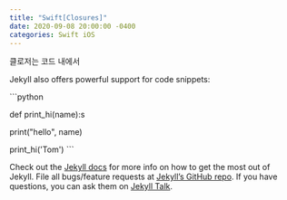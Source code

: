 ```yaml
---
title: "Swift[Closures]"
date: 2020-09-08 20:00:00 -0400
categories: Swift iOS
---
```

클로저는 코드 내에서 

Jekyll also offers powerful support for code snippets:

​```python

def print_hi(name):s

  print("hello", name)
  
  print_hi('Tom')
​```

Check out the [Jekyll docs][jekyll-docs] for more info on how to get the most out of Jekyll. File all bugs/feature requests at [Jekyll’s GitHub repo][jekyll-gh]. If you have questions, you can ask them on [Jekyll Talk][jekyll-talk].

[jekyll-docs]: https://jekyllrb.com/docs/home
[jekyll-gh]:   https://github.com/jekyll/jekyll
[jekyll-talk]: https://talk.jekyllrb.com/
